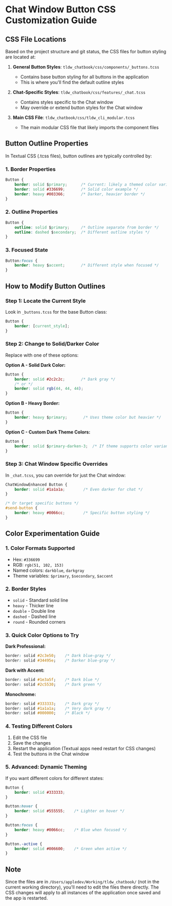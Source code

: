 # Chat Window Button CSS Customization Guide

## CSS File Locations

Based on the project structure and git status, the CSS files for button styling are located at:

1. **General Button Styles**: `tldw_chatbook/css/components/_buttons.tcss`
   - Contains base button styling for all buttons in the application
   - This is where you'll find the default outline styles

2. **Chat-Specific Styles**: `tldw_chatbook/css/features/_chat.tcss`
   - Contains styles specific to the Chat window
   - May override or extend button styles for the Chat window

3. **Main CSS File**: `tldw_chatbook/css/tldw_cli_modular.tcss`
   - The main modular CSS file that likely imports the component files

## Button Outline Properties

In Textual CSS (.tcss files), button outlines are typically controlled by:

### 1. Border Properties
```css
Button {
    border: solid $primary;      /* Current: likely a themed color variable */
    border: solid #336699;       /* Solid color example */
    border: heavy #003366;       /* Darker, heavier border */
}
```

### 2. Outline Properties
```css
Button {
    outline: solid $primary;     /* Outline separate from border */
    outline: dashed $secondary;  /* Different outline styles */
}
```

### 3. Focused State
```css
Button:focus {
    border: heavy $accent;       /* Different style when focused */
}
```

## How to Modify Button Outlines

### Step 1: Locate the Current Style
Look in `_buttons.tcss` for the base Button class:
```css
Button {
    border: [current_style];
}
```

### Step 2: Change to Solid/Darker Color
Replace with one of these options:

**Option A - Solid Dark Color:**
```css
Button {
    border: solid #2c2c2c;       /* Dark gray */
    /* or */
    border: solid rgb(44, 44, 44);
}
```

**Option B - Heavy Border:**
```css
Button {
    border: heavy $primary;       /* Uses theme color but heavier */
}
```

**Option C - Custom Dark Theme Colors:**
```css
Button {
    border: solid $primary-darken-3;  /* If theme supports color variants */
}
```

### Step 3: Chat Window Specific Overrides
In `_chat.tcss`, you can override for just the Chat window:
```css
ChatWindowEnhanced Button {
    border: solid #1a1a1a;        /* Even darker for chat */
}

/* Or target specific buttons */
#send-button {
    border: heavy #0066cc;        /* Specific button styling */
}
```

## Color Experimentation Guide

### 1. Color Formats Supported
- Hex: `#336699`
- RGB: `rgb(51, 102, 153)`
- Named colors: `darkblue`, `darkgray`
- Theme variables: `$primary`, `$secondary`, `$accent`

### 2. Border Styles
- `solid` - Standard solid line
- `heavy` - Thicker line
- `double` - Double line
- `dashed` - Dashed line
- `round` - Rounded corners

### 3. Quick Color Options to Try

**Dark Professional:**
```css
border: solid #2c3e50;    /* Dark blue-gray */
border: solid #34495e;    /* Darker blue-gray */
```

**Dark with Accent:**
```css
border: solid #1e3a5f;    /* Dark blue */
border: solid #2c5530;    /* Dark green */
```

**Monochrome:**
```css
border: solid #333333;    /* Dark gray */
border: solid #1a1a1a;    /* Very dark gray */
border: solid #000000;    /* Black */
```

### 4. Testing Different Colors

1. Edit the CSS file
2. Save the changes
3. Restart the application (Textual apps need restart for CSS changes)
4. Test the buttons in the Chat window

### 5. Advanced: Dynamic Theming

If you want different colors for different states:
```css
Button {
    border: solid #333333;
}

Button:hover {
    border: solid #555555;    /* Lighter on hover */
}

Button:focus {
    border: heavy #0066cc;    /* Blue when focused */
}

Button.-active {
    border: solid #006600;    /* Green when active */
}
```

## Note

Since the files are in `/Users/appledev/Working/tldw_chatbook/` (not in the current working directory), you'll need to edit the files there directly. The CSS changes will apply to all instances of the application once saved and the app is restarted.